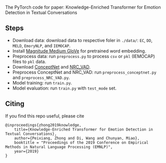 The PyTorch code for paper: Knowledge-Enriched Transformer for Emotion Detection in Textual Conversations

## Steps

- Download data: download data to respective foler in `./data/`: `EC`, `DD`, `MELD`, `EmoryNLP`, and `IEMOCAP`. 
- Install [Magnitude Medium GloVe](https://github.com/plasticityai/magnitude) for pretrained word embedding.
- Preprocess data: run `preprocess.py` to process `csv` or `pkl` (IEMOCAP) files to `pkl` data.
- Download [ConceptNet](https://github.com/commonsense/conceptnet5/wiki/Downloads) and [NRC_VAD](https://saifmohammad.com/WebPages/nrc-vad.html).
- Preprocess ConceptNet and NRC_VAD: run `preprocess_conceptnet.py` and `preprocess_NRC_VAD.py`.
- Model training: run `train.py`. 
- Model evaluation: run `train.py` with `test_mode` set.

## Citing
If you find this repo useful, please cite
```
@inproceedings{zhong2019knowledge,
    title={Knowledge-Enriched Transformer for Emotion Detection in Textual Conversations},
    author={Peixiang, Zhong and Di, Wang and Chunyan, Miao},
    booktitle = "Proceedings of the 2019 Conference on Empirical Methods in Natural Language Processing (EMNLP)",
    year={2019}
}
```